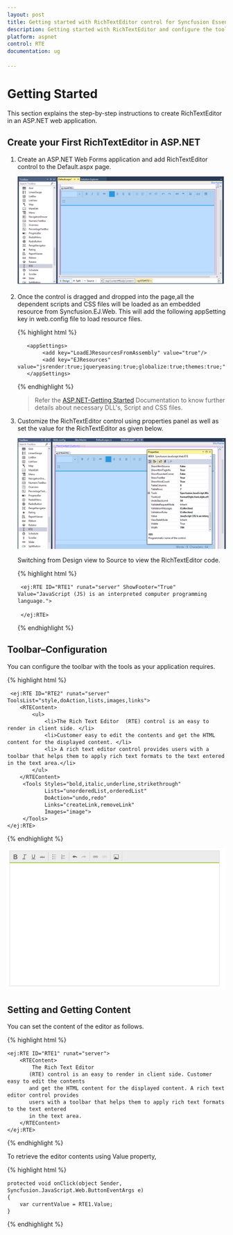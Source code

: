 ```yaml
---
layout: post
title: Getting started with RichTextEditor control for Syncfusion Essential ASP.NET
description: Getting started with RichTextEditor and configure the toolbar and other functionalities.
platform: aspnet
control: RTE
documentation: ug

---
```

# Getting Started

This section explains the step-by-step instructions to create RichTextEditor in an ASP.NET web application.

## Create your First RichTextEditor in ASP.NET

1.	Create an ASP.NET Web Forms application and add RichTextEditor control to the Default.aspx page.

    ![](GettingStarted_images/RTE.png)

2.  Once the control is dragged and dropped into the page,all the dependent scripts and CSS files will be loaded as an embedded resource from Syncfusion.EJ.Web. This will add the following appSetting key in web.config file to load resource files.

    {% highlight html %}
        
           <appSettings>
                <add key="LoadEJResourcesFromAssembly" value="true"/>
                <add key="EJResources" value="jsrender:true;jqueryeasing:true;globalize:true;themes:true;"/>
           </appSettings>
            
    {% endhighlight %}
    
    >Refer the [ASP.NET-Getting Started](http://help.syncfusion.com/aspnet/getting-started#manual-integration-of-syncfusion-aspnet-controls-into-the-newexisting-application) Documentation to know further details about necessary DLL's, Script and CSS files.
        
3.  Customize the RichTextEditor control using properties panel as well as set the value for the RichTextEditor as given below.

    ![](GettingStarted_images/Property.png)

    Switching from Design view to Source to view the RichTextEditor code.  
    
    {% highlight html %}
    
    	 <ej:RTE ID="RTE1" runat="server" ShowFooter="True" Value="JavaScript (JS) is an interpreted computer programming language.">
      
         </ej:RTE>
    
    {% endhighlight %}

## Toolbar–Configuration

You can configure the toolbar with the tools as your application requires.

{% highlight html %}

	 <ej:RTE ID="RTE2" runat="server" ToolsList="style,doAction,lists,images,links">
        <RTEContent>
            <ul>
                <li>The Rich Text Editor  (RTE) control is an easy to render in client side. </li>
                <li>Customer easy to edit the contents and get the HTML content for the displayed content. </li>
                <li> A rich text editor control provides users with a toolbar that helps them to apply rich text formats to the text entered  in the text area.</li>
            </ul>       
	    </RTEContent>
         <Tools Styles="bold,italic,underline,strikethrough"
                Lists="unorderedList,orderedList"
                DoAction="undo,redo"
                Links="createLink,removeLink"
                Images="image">
         </Tools>
    </ej:RTE>
	
{% endhighlight %}

 ![](GettingStarted_images/Toolbar.png)

## Setting and Getting Content

You can set the content of the editor as follows.

{% highlight html %}

	<ej:RTE ID="RTE1" runat="server">
        <RTEContent>
            The Rich Text Editor
           (RTE) control is an easy to render in client side. Customer easy to edit the contents
           and get the HTML content for the displayed content. A rich text editor control provides
           users with a toolbar that helps them to apply rich text formats to the text entered
           in the text area.
        </RTEContent>
    </ej:RTE>
		
{% endhighlight %}

To retrieve the editor contents using Value property,

{% highlight html %}

	protected void onClick(object Sender, Syncfusion.JavaScript.Web.ButtonEventArgs e)
    {
        var currentValue = RTE1.Value;
    }
    
{% endhighlight %}

